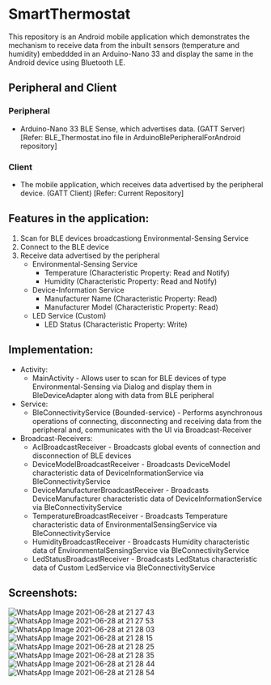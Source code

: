 # SmartThermostat
This repository is an Android mobile application which demonstrates the mechanism to receive data from the inbuilt sensors (temperature and humidity)
embeddded in an Arduino-Nano 33 and display the same in the Android device using Bluetooth LE.

## Peripheral and Client
### Peripheral
  * Arduino-Nano 33 BLE Sense, which advertises data. (GATT Server) [Refer: BLE_Thermostat.ino file in ArduinoBlePeripheralForAndroid repository]
### Client
  * The mobile application, which receives data advertised by the peripheral device. (GATT Client) [Refer: Current Repository]
  
## Features in the application:
  1. Scan for BLE devices broadcastiong Environmental-Sensing Service
  2. Connect to the BLE device
  3. Receive data advertised by the peripheral
     * Environmental-Sensing Service
        * Temperature (Characteristic Property: Read and Notify)
        * Humidity (Characteristic Property: Read and Notify)
     * Device-Information Service
        * Manufacturer Name (Characteristic Property: Read)
        * Manufacturer Model (Characteristic Property: Read)
     * LED Service (Custom)
        * LED Status (Characteristic Property: Write)
        
## Implementation:
  * Activity:
     * MainActivity - Allows user to scan for BLE devices of type Environmental-Sensing via Dialog and display them in BleDeviceAdapter along with data from BLE peripheral
  * Service:
     * BleConnectivityService (Bounded-service) - Performs asynchronous operations of connecting, disconnecting and receiving data from the peripheral and, 
     communicates with the UI via Broadcast-Receiver
  * Broadcast-Receivers:
     * AclBroadcastReceiver - Broadcasts global events of connection and disconnection of BLE devices
     * DeviceModelBroadcastReceiver - Broadcasts DeviceModel characteristic data of DeviceInformationService via BleConnectivityService
     * DeviceManufacturerBroadcastReceiver - Broadcasts DeviceManufacturer characteristic data of DeviceInformationService via BleConnectivityService
     * TemperatureBroadcastReceiver - Broadcasts Temperature characteristic data of EnvironmentalSensingService via BleConnectivityService
     * HumidityBroadcastReceiver - Broadcasts Humidity characteristic data of EnvironmentalSensingService via BleConnectivityService
     * LedStatusBroadcastReceiver - Broadcasts LedStatus characteristic data of Custom LedService via BleConnectivityService
     
 ## Screenshots:
![WhatsApp Image 2021-06-28 at 21 27 43](https://user-images.githubusercontent.com/15179100/123692082-05338300-d874-11eb-88d3-6671c5a370d8.jpeg)
![WhatsApp Image 2021-06-28 at 21 27 53](https://user-images.githubusercontent.com/15179100/123692076-0369bf80-d874-11eb-81bc-3fcf16934ce6.jpeg)
![WhatsApp Image 2021-06-28 at 21 28 03](https://user-images.githubusercontent.com/15179100/123692068-019ffc00-d874-11eb-8b5d-3efa5277ce1b.jpeg)
![WhatsApp Image 2021-06-28 at 21 28 15](https://user-images.githubusercontent.com/15179100/123692060-ffd63880-d873-11eb-8470-c4dc35f86319.jpeg)
![WhatsApp Image 2021-06-28 at 21 28 25](https://user-images.githubusercontent.com/15179100/123692205-27c59c00-d874-11eb-95d2-d989cf6b7c6b.jpeg)
![WhatsApp Image 2021-06-28 at 21 28 35](https://user-images.githubusercontent.com/15179100/123692209-2a27f600-d874-11eb-911a-ac8b1b125f43.jpeg)
![WhatsApp Image 2021-06-28 at 21 28 44](https://user-images.githubusercontent.com/15179100/123692219-2c8a5000-d874-11eb-963e-c229f18fc21c.jpeg)
![WhatsApp Image 2021-06-28 at 21 28 54](https://user-images.githubusercontent.com/15179100/123692223-2dbb7d00-d874-11eb-8ca2-832d151ce316.jpeg)

     


